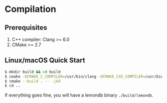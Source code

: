 # Compilation

## Prerequisites

1. C++ compiler: Clang >= 6.0
2. CMake >= 2.7

## Linux/macOS Quick Start

```bash
$ mkdir build && cd build
$ cmake -DCMAKE_C_COMPILER=/usr/bin/clang -DCMAKE_CXX_COMPILER=/usr/bin/clang++ ../src
$ cmake --build . -- -j64
$ cd ..
```

If everything goes fine, you will have a lemondb binary `./build/lemondb`.
